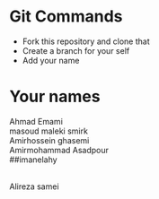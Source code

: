 # Git Commands

- Fork this repository and clone that
- Create a branch for your self
- Add your name


# Your names
Ahmad Emami
<br />
masoud maleki smirk
<br />
Amirhossein ghasemi
<br />
Amirmohammad Asadpour
<br />
##imanelahy
<!-- //iman elahy maktab71 -->
<br />
Alireza samei
